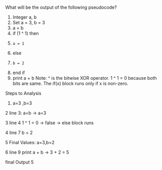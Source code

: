 What will be the output of the following pseudocode?

1. Integer a, b
2. Set a = 3, b = 3
3. a = b
4. if (1 ^ 1) then
5.     a = 1
6. else
7.     b = 2
8. end if
9. print a + b
Note: ^ is the bitwise XOR operator.
1 ^ 1 = 0 because both bits are same.
The if(x) block runs only if x is non-zero.

Steps to Analysis

1. a=3 ,b=3

2 line 3: a=b -> a=3

3 line 4 1 ^ 1 = 0 → false → else block runs

4 line 7 b = 2

5 Final Values: a=3,b=2

6 line 9 print a + b → 3 + 2 = 5

final Output 5






